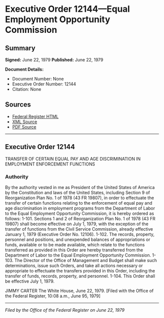 # Executive Order 12144—Equal Employment Opportunity Commission

## Summary

**Signed:** June 22, 1979
**Published:** June 22, 1979

**Document Details:**
- Document Number: None
- Executive Order Number: 12144
- Citation: None

## Sources
- [Federal Register HTML](https://www.presidency.ucsb.edu/documents/executive-order-12144-equal-employment-opportunity-commission)
- [XML Source](None)
- [PDF Source](None)

---

## Executive Order 12144

TRANSFER OF CERTAIN EQUAL PAY AND AGE DISCRIMINATION IN EMPLOYMENT ENFORCEMENT FUNCTIONS
### Authority

By the authority vested in me as President of the United States of America by the Constitution and laws of the United States, including Section 9 of Reorganization Plan No. 1 of 1978 (43 FR 19807), in order to effectuate the transfer of certain functions relating to the enforcement of equal pay and age discrimination in employment programs from the Department of Labor to the Equal Employment Opportunity Commission, it is hereby ordered as follows:
1-101. Sections 1 and 2 of Reorganization Plan No. 1 of 1978 (43 FR 19807) shall become effective on July 1, 1979, with the exception of the transfer of functions from the Civil Service Commission, already effective January 1, 1979 (Executive Order No. 12106).
1-102. The records, property, personnel and positions, and unexpended balances of appropriations or funds, available or to be made available, which relate to the functions transferred as provided in this Order are hereby transferred from the Department of Labor to the Equal Employment Opportunity Commission.
1-103. The Director of the Office of Management and Budget shall make such determinations, issue such Orders, and take all actions necessary or appropriate to effectuate the transfers provided in this Order, including the transfer of funds, records, property, and personnel.
1-104. This Order shall be effective July 1, 1979.

JIMMY CARTER
The White House, June 22, 1979.
[Filed with the Office of the Federal Register, 10:08 a.m., June 95, 1979]

---

*Filed by the Office of the Federal Register on June 22, 1979*
